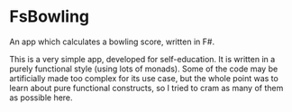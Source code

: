 # FsBowling

An app which calculates a bowling score, written in F#.

This is a very simple app, developed for self-education.
It is written in a purely functional style (using lots of monads).
Some of the code may be artificially made too complex for its use
case, but the whole point was to learn about pure functional
constructs, so I tried to cram as many of them as possible here.
